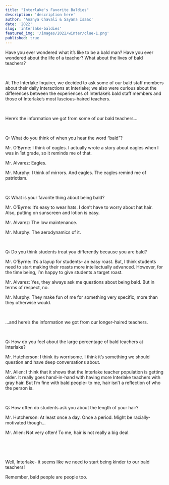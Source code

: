 ```yaml
---
title: "Interlake's Favorite Baldies"
description: 'description here'
author: 'Ananya Chavali & Sayana Isaac'
date: '2022'
slug: 'interlake-baldies'
featured_img: '/images/2022/winter/clue-1.png'
published: true
---
```


Have you ever wondered what it’s like to be a bald man? Have you ever wondered about the life of a teacher? What about the lives of bald teachers?

​

At The Interlake Inquirer, we decided to ask some of our bald staff members about their daily interactions at Interlake; we also were curious about the differences between the experiences of Interlake’s bald staff members and those of Interlake’s most luscious-haired teachers.

​

Here’s the information we got from some of our bald teachers…

​

Q: What do you think of when you hear the word “bald”?

Mr. O’Byrne: I think of eagles. I actually wrote a story about eagles when I was in 1st grade, so it reminds me of that.

Mr. Alvarez: Eagles.

Mr. Murphy: I think of mirrors. And eagles. The eagles remind me of patriotism.

​

Q: What is your favorite thing about being bald?

Mr. O’Byrne: It’s easy to wear hats. I don’t have to worry about hat hair. Also, putting on sunscreen and lotion is easy.

Mr. Alvarez: The low maintenance.

Mr. Murphy: The aerodynamics of it.

​

Q: Do you think students treat you differently because you are bald?

Mr. O’Byrne: It’s a layup for students- an easy roast. But, I think students need to start making their roasts more intellectually advanced. However, for the time being, I’m happy to give students a target roast.

Mr. Alvarez: Yes, they always ask me questions about being bald. But in terms of respect, no.

Mr. Murphy: They make fun of me for something very specific, more than they otherwise would.

​

…and here’s the information we got from our longer-haired teachers.

​

Q: How do you feel about the large percentage of bald teachers at Interlake?

Mr. Hutcherson: I think its worrisome. I think it’s something we should question and have deep conversations about.

Mr. Allen: I think that it shows that the Interlake teacher population is getting older. It really goes hand-in-hand with having more Interlake teachers with gray hair. But I’m fine with bald people- to me, hair isn’t a reflection of who the person is.

​

Q: How often do students ask you about the length of your hair?

Mr. Hutcherson: At least once a day. Once a period. Might be racially-motivated though…

Mr. Allen: Not very often! To me, hair is not really a big deal.

​

​

Well, Interlake- it seems like we need to start being kinder to our bald teachers!

Remember, bald people are people too.
